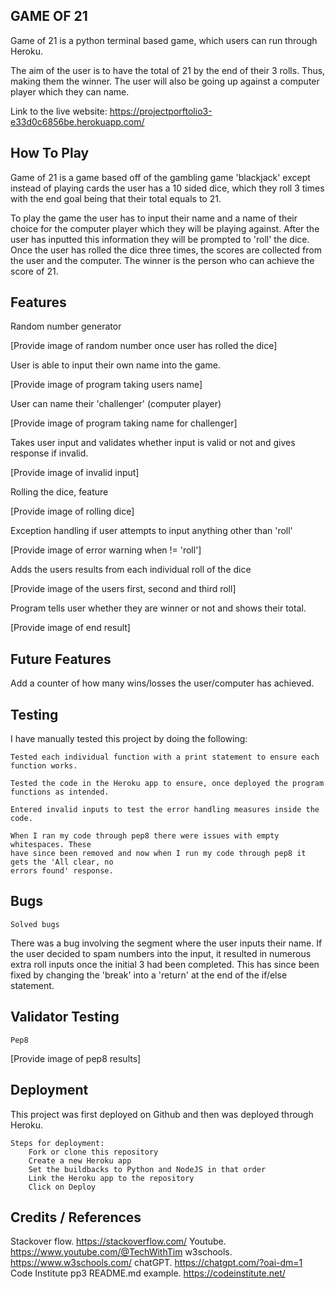 ## GAME OF 21

Game of 21 is a python terminal based game, which users can run through Heroku.

The aim of the user is to have the total of 21 by the end of their 3 rolls. Thus, making them the winner. The user will also be going up against a computer player which they can name.

Link to the live website:
    https://projectporftolio3-e33d0c6856be.herokuapp.com/

## How To Play

Game of 21 is a game based off of the gambling game 'blackjack' except instead of playing cards the user has a 10 sided dice, which they roll 3 times with the end goal being that 
their total equals to 21. 

To play the game the user has to input their name and a name of their choice for the computer
player which they will be playing against. After the user has inputted this information they will be prompted to 'roll' the dice. Once the user has rolled the dice three times, the scores are collected from the user and the computer. The winner is the person who can achieve the score of 21. 

## Features

Random number generator

 [Provide image of random number once user has rolled the dice]

User is able to input their own name into the game.

[Provide image of program taking users name]

User can name their 'challenger' (computer player)

[Provide image of program taking name for challenger]

Takes user input and validates whether input is valid or not and gives response if invalid.

[Provide image of invalid input]

Rolling the dice, feature

[Provide image of rolling dice]

Exception handling if user attempts to input anything other than 'roll'

[Provide image of error warning when != 'roll']

Adds the users results from each individual roll of the dice

[Provide image of the users first, second and third roll]

Program tells user whether they are winner or not and shows their total.

[Provide image of end result]

## Future Features

Add a counter of how many wins/losses the user/computer has achieved.

## Testing

I have manually tested this project by doing the following:

    Tested each individual function with a print statement to ensure each function works.

    Tested the code in the Heroku app to ensure, once deployed the program functions as intended.

    Entered invalid inputs to test the error handling measures inside the code.

    When I ran my code through pep8 there were issues with empty whitespaces. These 
    have since been removed and now when I run my code through pep8 it gets the 'All clear, no
    errors found' response. 



## Bugs

    Solved bugs

   There was a bug involving the segment where the user inputs their name.
   If the user decided to spam numbers into the input, it resulted in numerous
   extra roll inputs once the initial 3 had been completed. This has since been
   fixed by changing the 'break' into a 'return' at the end of the if/else statement.

## Validator Testing

    Pep8

[Provide image of pep8 results]    

## Deployment

This project was first deployed on Github and then was deployed through Heroku.

    Steps for deployment:
        Fork or clone this repository
        Create a new Heroku app
        Set the buildbacks to Python and NodeJS in that order
        Link the Heroku app to the repository
        Click on Deploy



## Credits / References

Stackover flow. https://stackoverflow.com/
Youtube. https://www.youtube.com/@TechWithTim
w3schools. https://www.w3schools.com/
chatGPT. https://chatgpt.com/?oai-dm=1
Code Institute pp3 README.md example. https://codeinstitute.net/